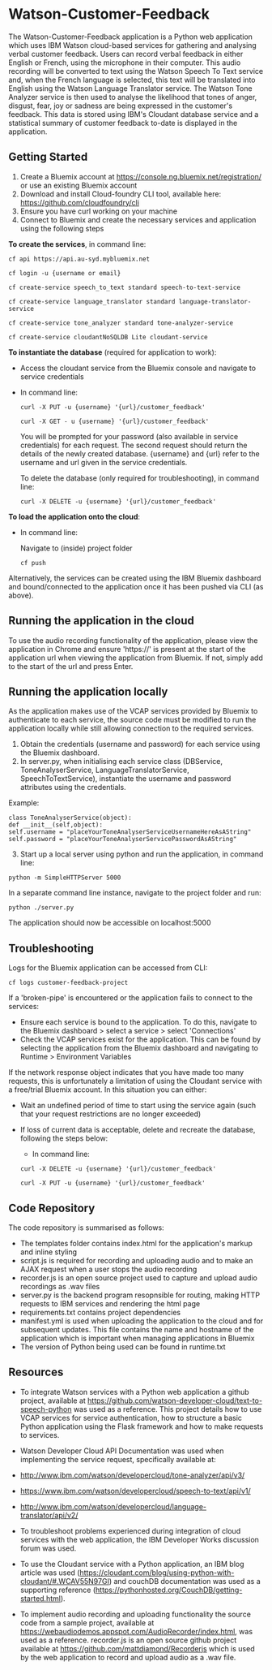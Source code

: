 # Watson-Customer-Feedback
The Watson-Customer-Feedback application is a Python web application which uses IBM Watson cloud-based services for gathering and analysing verbal customer feedback. Users can record verbal feedback in either English or French, using the microphone in their computer. This audio recording will be converted to text using the Watson Speech To Text service and, when the French language is selected, this text will be translated into English using the Watson Language Translator service. The Watson Tone Analyzer service is then used to analyse the likelihood that tones of anger, disgust, fear, joy or sadness are being expressed in the customer's feedback. This data is stored using IBM's Cloudant database service and a statistical summary of customer feedback to-date is displayed in the application. 

## Getting Started ##
1. Create a Bluemix account at https://console.ng.bluemix.net/registration/ or use an existing Bluemix account
2. Download and install Cloud-foundry CLI tool, available here: https://github.com/cloudfoundry/cli
3. Ensure you have curl working on your machine
4. Connect to Bluemix and create the necessary services and application using the following steps
  
  **To create the services**, in command line:

  ```cf api https://api.au-syd.mybluemix.net```
  
  ```cf login -u {username or email}```
  
  ```cf create-service speech_to_text standard speech-to-text-service```
  
  ```cf create-service language_translator standard language-translator-service```
  
  ```cf create-service tone_analyzer standard tone-analyzer-service```
  
  ```cf create-service cloudantNoSQLDB Lite cloudant-service```

  **To instantiate the database** (required for application to work):
  - Access the cloudant service from the Bluemix console and navigate to service credentials
  - In command line:
    
    ```curl -X PUT -u {username} '{url}/customer_feedback' ```
     
    ```curl -X GET - u {username} '{url}/customer_feedback'```
      
    You will be prompted for your password (also available in service credentials) for each request. The second request should return the details of the newly created database. {username} and {url} refer to the username and url given in the service credentials. 
    
    To delete the database (only required for troubleshooting), in command line:
      
    ```curl -X DELETE -u {username} '{url}/customer_feedback'```

  **To load the application onto the cloud**:  
  - In command line:
  
    Navigate to (inside) project folder
    
    ```cf push```
  
Alternatively, the services can be created using the IBM Bluemix dashboard and bound/connected to the application once it has been pushed via CLI (as above).

## Running the application in the cloud ##
  
  To use the audio recording functionality of the application, please view the application in Chrome and ensure 'https://' is present at the start of the application url when viewing the application from Bluemix. If not, simply add to the start of the url and press Enter. 

## Running the application locally ##

As the application makes use of the VCAP services provided by Bluemix to authenticate to each service, the source code must be modified to run the application locally while still allowing connection to the required services. 

 1. Obtain the credentials (username and password) for each service using the Bluemix dashboard. 
 2. In server.py, when initialising each service class (DBService, ToneAnalyserService, LanguageTranslatorService, SpeechToTextService), instantiate the username and password attributes using the credentials. 
 
 Example:
  ```` 
  class ToneAnalyserService(object):
  def __init__(self,object):
  self.username = "placeYourToneAnalyserServiceUsernameHereAsAString"
  self.password = "placeYourToneAnalyserServicePasswordAsAString"
  ````
 3. Start up a local server using python and run the application, in command line:
 
 ```python -m SimpleHTTPServer 5000```
 
 In a separate command line instance, navigate to the project folder and run:
 
 ```python ./server.py```
 
 The application should now be accessible on localhost:5000

## Troubleshooting ##

Logs for the Bluemix application can be accessed from CLI:

```cf logs customer-feedback-project```
  
If a 'broken-pipe' is encountered or the application fails to connect to the services:

   - Ensure each service is bound to the application. To do this, navigate to the Bluemix dashboard > select a service > select 'Connections'
   - Check the VCAP services exist for the application. This can be found by selecting the application from the Bluemix dashboard and navigating to Runtime > Environment Variables

If the network response object indicates that you have made too many requests, this is unfortunately a limitation of using the Cloudant service with a free/trial Bluemix account. In this situation you can either:

- Wait an undefined period of time to start using the service again (such that your request restrictions are no longer exceeded)
- If loss of current data is acceptable, delete and recreate the database, following the steps below:

  - In command line:
  
   ```curl -X DELETE -u {username} '{url}/customer_feedback'```
   
   ```curl -X PUT -u {username} '{url}/customer_feedback'```
   
## Code Repository ##
The code repository is summarised as follows:
 - The templates folder contains index.html for the application's markup and inline styling
 - script.js is required for recording and uploading audio and to make an AJAX request when a user stops the audio recording
 - recorder.js is an open source project used to capture and upload audio recordings as .wav files
 - server.py is the backend program resopnsible for routing, making HTTP requests to IBM services and rendering the html page
 - requirements.txt contains project dependencies
 - manifest.yml is used when uploading the application to the cloud and for subsequent updates. This file contains the name and hostname of the application which is important when managing applications in Bluemix
 - The version of Python being used can be found in runtime.txt

## Resources ##

- To integrate Watson services with a Python web application a github project, available at https://github.com/watson-developer-cloud/text-to-speech-python was used as a reference. This project details how to use VCAP services for service authentication, how to structure a basic Python application using the Flask framework and how to make requests to services.

- Watson Developer Cloud API Documentation was used when implementing the service request, specifically available at:
 - http://www.ibm.com/watson/developercloud/tone-analyzer/api/v3/
 - https://www.ibm.com/watson/developercloud/speech-to-text/api/v1/
 - http://www.ibm.com/watson/developercloud/language-translator/api/v2/
 
- To troubleshoot problems experienced during integration of cloud services with the web application, the IBM Developer Works discussion forum was used.

- To use the Cloudant service with a Python application, an IBM blog article was used (https://cloudant.com/blog/using-python-with-cloudant/#.WCAV55N97GI) and couchDB documentation was used as a supporting reference (https://pythonhosted.org/CouchDB/getting-started.html).

- To implement audio recording and uploading functionality the source code from a sample project, available at https://webaudiodemos.appspot.com/AudioRecorder/index.html, was used as a reference. recorder.js is an open source github project available at https://github.com/mattdiamond/Recorderjs which is used by the web application to record and upload audio as a .wav file. 

 
  

  
  
  

